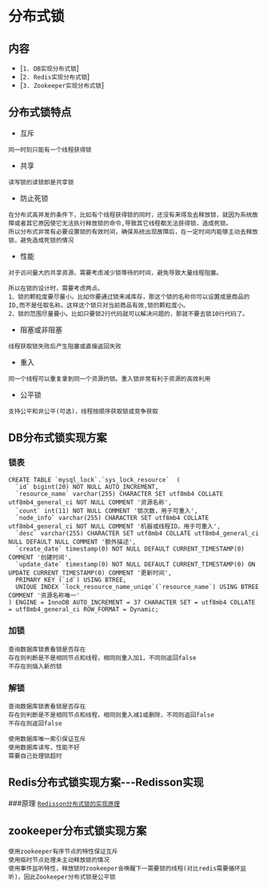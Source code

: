 # 分布式锁

## 内容

- [`1. DB实现分布式锁`]
- [`2. Redis实现分布式锁`]
- [`3. Zookeeper实现分布式锁`]

## 分布式锁特点
- 互斥
```
同一时刻只能有一个线程获得锁
```
- 共享
```$xslt
读写锁的读锁即是共享锁
```
- 防止死锁
```$xslt
在分布式高并发的条件下，比如有个线程获得锁的同时，还没有来得及去释放锁，就因为系统故障或者其它原因使它无法执行释放锁的命令,导致其它线程都无法获得锁，造成死锁。
所以分布式非常有必要设置锁的有效时间，确保系统出现故障后，在一定时间内能够主动去释放锁，避免造成死锁的情况
```
- 性能
```$xslt
对于访问量大的共享资源，需要考虑减少锁等待的时间，避免导致大量线程阻塞。

所以在锁的设计时，需要考虑两点。
1、锁的颗粒度要尽量小。比如你要通过锁来减库存，那这个锁的名称你可以设置成是商品的ID,而不是任取名称。这样这个锁只对当前商品有效,锁的颗粒度小。
2、锁的范围尽量要小。比如只要锁2行代码就可以解决问题的，那就不要去锁10行代码了。
```
- 阻塞或非阻塞
```$xslt
线程获取锁失败后产生阻塞或直接返回失败
```
- 重入
```$xslt
同一个线程可以重复拿到同一个资源的锁。重入锁非常有利于资源的高效利用
```
- 公平锁
```$xslt
支持公平和非公平(可选)，线程按顺序获取锁或竞争获取
```
## DB分布式锁实现方案
### 锁表
```$xslt
CREATE TABLE `mysql_lock`.`sys_lock_resource`  (
  `id` bigint(20) NOT NULL AUTO_INCREMENT,
  `resource_name` varchar(255) CHARACTER SET utf8mb4 COLLATE utf8mb4_general_ci NOT NULL COMMENT '资源名称',
  `count` int(11) NOT NULL COMMENT '锁次数，用于可重入',
  `node_info` varchar(255) CHARACTER SET utf8mb4 COLLATE utf8mb4_general_ci NOT NULL COMMENT '机器或线程ID，用于可重入',
  `desc` varchar(255) CHARACTER SET utf8mb4 COLLATE utf8mb4_general_ci NULL DEFAULT NULL COMMENT '额外描述',
  `create_date` timestamp(0) NOT NULL DEFAULT CURRENT_TIMESTAMP(0) COMMENT '创建时间',
  `update_date` timestamp(0) NOT NULL DEFAULT CURRENT_TIMESTAMP(0) ON UPDATE CURRENT_TIMESTAMP(0) COMMENT '更新时间',
  PRIMARY KEY (`id`) USING BTREE,
  UNIQUE INDEX `lock_resource_name_uniqe`(`resource_name`) USING BTREE COMMENT '资源名称唯一'
) ENGINE = InnoDB AUTO_INCREMENT = 37 CHARACTER SET = utf8mb4 COLLATE = utf8mb4_general_ci ROW_FORMAT = Dynamic;
```
### 加锁
```$xslt
查询数据库锁表看锁是否存在
存在则判断是不是相同节点和线程，相同则重入加1，不同则返回false
不存在则插入新的锁
```
### 解锁
```$xslt
查询数据库锁表看锁是否存在
存在则判断是不是相同节点和线程，相同则重入减1或删除，不同则返回false
不存在则返回false
```
```$xslt
使用数据库唯一索引保证互斥
使用数据库读写，性能不好
需要自己处理锁超时
```

## Redis分布式锁实现方案---Redisson实现

###原理
[`Redisson分布式锁的实现原理`](https://www.jianshu.com/p/47fd7f86c848)

## zookeeper分布式锁实现方案
```$xslt
使用zookeeper有序节点的特性保证互斥
使用临时节点处理未主动释放锁的情况
使用事件监听特性，释放锁时zookeeper会唤醒下一需要锁的线程(对比redis需要循环监听)，因此Zookeeper分布式锁是公平锁
```